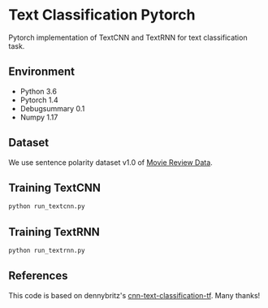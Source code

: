 Text Classification Pytorch
===

Pytorch implementation of TextCNN and TextRNN for text classification task.


## Environment
- Python 3.6
- Pytorch 1.4
- Debugsummary 0.1
- Numpy 1.17


## Dataset
We use sentence polarity dataset v1.0 of [Movie Review Data](http://www.cs.cornell.edu/people/pabo/movie-review-data).


## Training TextCNN
```bash
python run_textcnn.py
```

## Training TextRNN
```bash
python run_textrnn.py
```


## References
This code is based on dennybritz's [cnn-text-classification-tf](https://github.com/dennybritz/cnn-text-classification-tf).
Many thanks!
